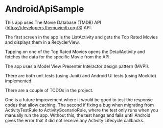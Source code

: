 # AndroidApiSample

This app uses The Movie Database (TMDB) API (https://developers.themoviedb.org/3) API.

The first screen in the app is the ListActivity and gets the Top Rated Movies and displays them in a RecyclerView.

Tapping on one of the Top Rated Movies opens the DetailActivity and fetches the data for the specific Movie from the API.

The app uses a Model View Presenter Interactor design pattern (MVPI).

There are both unit tests (using Junit) and Android UI tests (using Mockito) implemented.

There are a couple of TODOs in the project.

One is a future improvement where it would be good to test the response codes that allow caching.
The second if fixing a bug when migrating from ActivityTestRule to ActivityScenarioRule, where the test only runs when you manually run the app. Without this, the test hangs and fails until Android gives the error that it did not receive any Activity Lifecycle callbacks.
